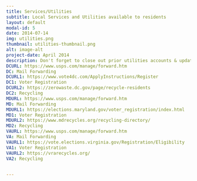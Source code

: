 ```yaml
---
title: Services/Utilities
subtitle: Local Services and Utilities available to residents
layout: default
modal-id: 5
date: 2014-07-14
img: utilities.png
thumbnail: utilities-thumbnail.png
alt: image-alt
project-date: April 2014
description: Don't forget to close out prior utilities accounts & update your license and address
DCURL: https://www.usps.com/manage/forward.htm
DC: Mail Forwarding
DCURL1: https://www.vote4dc.com/ApplyInstructions/Register
DC1: Voter Registration
DCURL2: https://zerowaste.dc.gov/page/recycle-residents
DC2: Recycling
MDURL: https://www.usps.com/manage/forward.htm
MD: Mail Forwarding
MDURL1: https://elections.maryland.gov/voter_registration/index.html
MD1: Voter Registration
MDURL2: https://www.mdrecycles.org/recycling-directory/
MD2: Recycling
VAURL: https://www.usps.com/manage/forward.htm
VA: Mail Forwarding
VAURL1: https://vote.elections.virginia.gov/Registration/Eligibility
VA1: Voter Registration
VAURL2: https://vrarecycles.org/
VA2: Recycling
 

---
```

